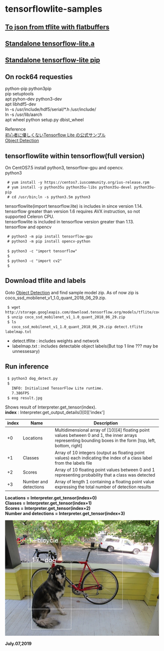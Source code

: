 # tensorflowlite-samples

## [To json from tflite with flatbuffers](./README_flatbuffers.md)  
## [Standalone tensorflow-lite.a](CNN_NumberDetector/05_TensorflowLite_CPP/README.md)  
## [Standalone tensorflow-lite pip](README_pip_standalone.md)  

## On rock64 requesties
python-pip python3pip  
pip setuptools  
apt pyhon-dev python3-dev  
apt libhdf5-dev  
ln -s /usr/include/hdf5/serial/\*.h /usr/include/  
ln -s /usr/lib/aarch  
apt wheel
python setup.py dbist_wheel

Reference  
[初心者に優しくないTensorflow Lite の公式サンプル](https://qiita.com/yohachi/items/434f0da356161e82c242)  
[Object Detection](https://www.tensorflow.org/lite/models/object_detection/overview)  

## tensorflowlite within tensorflow(full version)  
On CentOS7.5 install python3, tensorflow-gpu and opencv.  
python3  
```
 # yum install -y https://centos7.iuscommunity.org/ius-release.rpm
 # yum install -y python35u python35u-libs python35u-devel python35u-pip
 # cd /usr/bin;ln -s python3.5m python3
```

tensorflowlite(import tensorflow.lite) is includes in since version 1.14.  
tensorflow greater than version 1.6 requires AVX instruction, so not supported Celeron CPU.  
tensorflowlite is included in tensorflow version greater than 1.13.  
tensorflow and opencv  
```
 # python3 -m pip install tensorflow-gpu  
 # python3 -m pip install opencv-python  
 
 $ python3 -c "import tensorflow"
 $
 $ python3 -c "import cv2"
 $
```

## Download tflite and labels  

Goto [Object Detection](https://www.tensorflow.org/lite/models/object_detection/overview) and find sample model zip. As of now zip is coco_ssd_mobilenet_v1_1.0_quant_2018_06_29.zip.  
```
 $ wget http://storage.googleapis.com/download.tensorflow.org/models/tflite/coco_ssd_mobilenet_v1_1.0_quant_2018_06_29.zip
 $ unzip coco_ssd_mobilenet_v1_1.0_quant_2018_06_29.zip
 $ ls
   coco_ssd_mobilenet_v1_1.0_quant_2018_06_29.zip detect.tflite labelmap.txt
```
- detect.tflite : includes weights and network  
- labelmap.txt  : includes detectable object labels(But top 1 line ??? may be unnessesary)  

## Run inference  

```
 $ python3 dog_detect.py
 $
   INFO: Initialized TensorFlow Lite runtime.
   7.386FPS
 $ eog result.jpg
```

Shows result of Interpreter.get_tensor(index).  
**index** : Interpreter.get_output_details()[0]['index']  

|index     |Name                  |Description   |
|-         |-                     |-             |
|+0        |Locations             |Multidimensional array of [10][4] floating point values between 0 and 1, the inner arrays representing bounding boxes in the form [top, left, bottom, right] |
|+1        |Classes               |Array of 10 integers (output as floating point values) each indicating the index of a class label from the labels file |
|+2        |Scores                |Array of 10 floating point values between 0 and 1 representing probability that a class was detected |
|+3        |Number and detections |Array of length 1 containing a floating point value expressing the total number of detection results |


**Locations = Interpreter.get_tensor(index+0)**  
**Classes   = Interpreter.get_tensor(index+1)**  
**Scores    = Interpreter.get_tensor(index+2)**  
**Number and detections = Interpreter.get_tensor(index+3)**  

![](./dog_result.jpg)  

**July.07,2019**  


